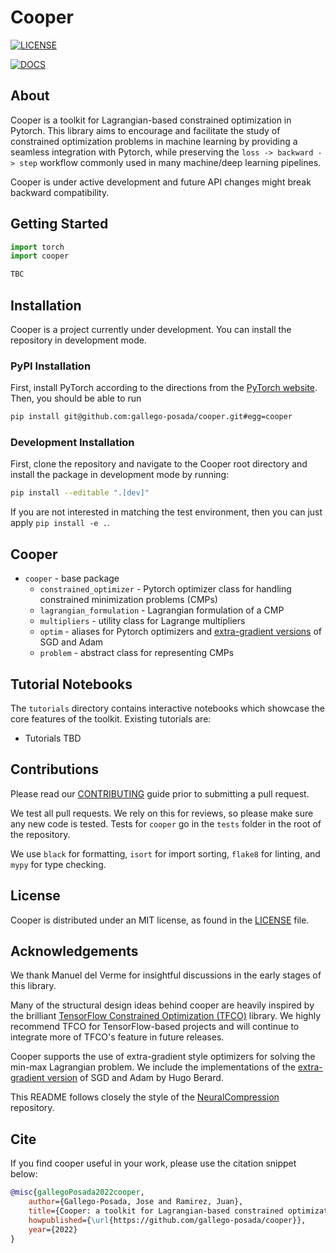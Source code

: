 # Cooper

[![LICENSE](https://img.shields.io/badge/license-MIT-blue.svg)](https://github.com/gallego-posada/cooper/tree/master/LICENSE)

[![DOCS](https://readthedocs.org/projects/torch-cooper/badge/?version=latest)](https://torch-cooper.readthedocs.io/en/latest/?version=latest)

## About

Cooper is a toolkit for Lagrangian-based constrained optimization in Pytorch.
This library aims to encourage and facilitate the study of constrained
optimization problems in machine learning by providing a seamless integration
with Pytorch, while preserving the `loss -> backward -> step` workflow commonly used in many machine/deep learning pipelines.

Cooper is under active development and future API changes might break backward compatibility.

## Getting Started


```python
import torch
import cooper

TBC

```
## Installation

Cooper is a project currently under development. You can install the
repository in development mode.

### PyPI Installation

First, install PyTorch according to the directions from the
[PyTorch website](https://pytorch.org/). Then, you should be able to run

```bash
pip install git@github.com:gallego-posada/cooper.git#egg=cooper
```

### Development Installation

First, clone the repository and navigate to the Cooper root
directory and install the package in development mode by running:

```bash
pip install --editable ".[dev]"
```

If you are not interested in matching the test environment, then you can just
apply `pip install -e .`.



## Cooper

- `cooper` - base package
    - `constrained_optimizer` - Pytorch optimizer class for handling constrained minimization problems (CMPs)
    - `lagrangian_formulation` - Lagrangian formulation of a CMP
    - `multipliers` - utility class for Lagrange multipliers
    - `optim` - aliases for Pytorch optimizers and [extra-gradient versions](https://github.com/GauthierGidel/Variational-Inequality-GAN/blob/master/optim/extragradient.py) of SGD and Adam
    - `problem` - abstract class for representing CMPs

## Tutorial Notebooks

The `tutorials` directory contains interactive notebooks which showcase the core
features of the toolkit. Existing tutorials are:

- Tutorials TBD

## Contributions

Please read our [CONTRIBUTING](https://github.com/gallego-posada/cooper/tree/master/.github/CONTRIBUTING.md) guide prior to submitting a pull request.

We test all pull requests. We rely on this for reviews, so please make sure any
new code is tested. Tests for `cooper` go in the `tests` folder in
the root of the repository.

We use `black` for formatting, `isort` for import sorting, `flake8` for
linting, and `mypy` for type checking.

## License

Cooper is distributed under an MIT license, as found in the [LICENSE](https://github.com/gallego-posada/cooper/tree/master/LICENSE) file.

## Acknowledgements

We thank Manuel del Verme for insightful discussions in the early stages of this
library.

Many of the structural design ideas behind cooper are heavily inspired by the
brilliant [TensorFlow Constrained Optimization (TFCO)](https://github.com/google-research/tensorflow_constrained_optimization)
library. We highly recommend TFCO for TensorFlow-based projects and will continue
to integrate more of TFCO's feature in future releases.

Cooper supports the use of extra-gradient style optimizers for solving the min-max Lagrangian problem. We include the implementations of the [extra-gradient version](https://github.com/GauthierGidel/Variational-Inequality-GAN/blob/master/optim/extragradient.py) of SGD and Adam by Hugo Berard.

This README follows closely the style of the [NeuralCompression](https://github.com/facebookresearch/NeuralCompression) repository.
## Cite

If you find cooper useful in your work, please use the citation snippet below:

```bibtex
@misc{gallegoPosada2022cooper,
    author={Gallego-Posada, Jose and Ramirez, Juan},
    title={Cooper: a toolkit for Lagrangian-based constrained optimization},
    howpublished={\url{https://github.com/gallego-posada/cooper}},
    year={2022}
}
```
